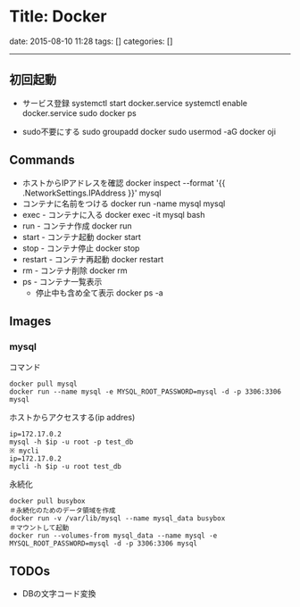 # Title: Docker

date: 2015-08-10 11:28
tags: []
categories: []

---

## 初回起動

* サービス登録
		systemctl start docker.service
		systemctl enable docker.service
		sudo docker ps

* sudo不要にする
		sudo groupadd docker
		sudo usermod -aG docker oji

## Commands

* ホストからIPアドレスを確認
		docker inspect --format '{{ .NetworkSettings.IPAddress }}' mysql
* コンテナに名前をつける
		docker run -name mysql mysql
* exec - コンテナに入る
		docker exec -it mysql bash
* run - コンテナ作成
		docker run
* start - コンテナ起動
		docker start
* stop - コンテナ停止
		docker stop
* restart - コンテナ再起動
		docker restart
* rm - コンテナ削除
		docker rm
* ps - コンテナ一覧表示
	* 停止中も含め全て表示
			docker ps -a

## Images

### mysql

コマンド

	docker pull mysql
	docker run --name mysql -e MYSQL_ROOT_PASSWORD=mysql -d -p 3306:3306 mysql

ホストからアクセスする(ip addres)

	ip=172.17.0.2
	mysql -h $ip -u root -p test_db
	※ mycli
	ip=172.17.0.2
	mycli -h $ip -u root test_db

永続化

	docker pull busybox
	＃永続化のためのデータ領域を作成
	docker run -v /var/lib/mysql --name mysql_data busybox
	＃マウントして起動
	docker run --volumes-from mysql_data --name mysql -e MYSQL_ROOT_PASSWORD=mysql -d -p 3306:3306 mysql

## TODOs

* DBの文字コード変換
